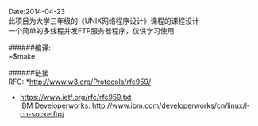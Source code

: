 Date:2014-04-23</br>
此项目为大学三年级的《UNIX网络程序设计》课程的课程设计</br>
一个简单的多线程并发FTP服务器程序，仅供学习使用 </br>

######编译:</br>
~$make </br>

######链接</br>
RFC: *http://www.w3.org/Protocols/rfc959/ </br>
* https://www.ietf.org/rfc/rfc959.txt </br>
IBM Developerworks: http://www.ibm.com/developerworks/cn/linux/l-cn-socketftp/</br>
